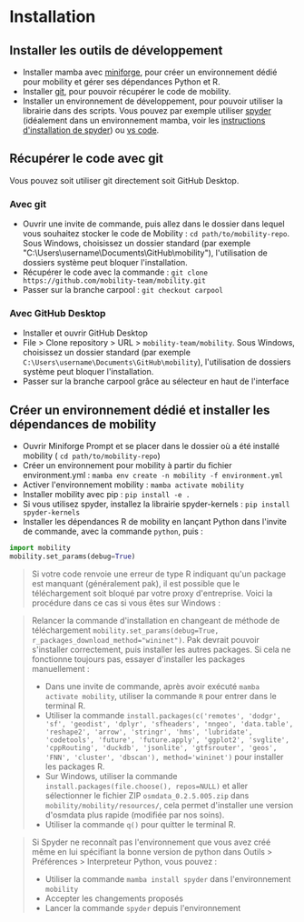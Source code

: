 # Installation
## Installer les outils de développement
- Installer mamba avec [miniforge](https://github.com/conda-forge/miniforge), pour créer un environnement dédié pour mobility et gérer ses dépendances Python et R.
- Installer [git](https://git-scm.com/), pour pouvoir récupérer le code de mobility.
- Installer un environnement de développement, pour pouvoir utiliser la librairie dans des scripts. Vous pouvez par exemple utiliser [spyder](https://www.spyder-ide.org/) (idéalement dans un environnement mamba, voir les [instructions d'installation de spyder](https://docs.spyder-ide.org/current/installation.html#conda-environment)) ou [vs code](https://code.visualstudio.com/).

## Récupérer le code avec git
Vous pouvez soit utiliser git directement soit GitHub Desktop.

### Avec git
- Ouvrir une invite de commande, puis allez dans le dossier dans lequel vous souhaitez stocker le code de Mobility : `cd path/to/mobility-repo`. Sous Windows, choisissez un dossier standard (par exemple "C:\Users\username\Documents\GitHub\mobility"), l'utilisation de dossiers système peut bloquer l'installation.
- Récupérer le code avec la commande : `git clone https://github.com/mobility-team/mobility.git`
- Passer sur la branche carpool : `git checkout carpool`

### Avec GitHub Desktop
- Installer et ouvrir GitHub Desktop
- File > Clone repository > URL > `mobility-team/mobility`. Sous Windows, choisissez un dossier standard (par exemple `C:\Users\username\Documents\GitHub\mobility`), l'utilisation de dossiers système peut bloquer l'installation.
- Passer sur la branche carpool grâce au sélecteur en haut de l'interface

## Créer un environnement dédié et installer les dépendances de mobility
- Ouvrir Miniforge Prompt et se placer dans le dossier où a été installé mobility ( `cd path/to/mobility-repo`)
- Créer un environnement pour mobility à partir du fichier environment.yml : `mamba env create -n mobility -f environment.yml`
- Activer l'environnement mobility : `mamba activate mobility`
- Installer mobility avec pip : `pip install -e .`
- Si vous utilisez spyder, installez la librairie spyder-kernels : `pip install spyder-kernels`
- Installer les dépendances R de mobility en lançant Python dans l'invite de commande, avec la commande `python`, puis :
```python
import mobility
mobility.set_params(debug=True)
```

> Si votre code renvoie une erreur de type R indiquant qu'un package est manquant (généralement pak), il est possible que le téléchargement soit bloqué par votre proxy d'entreprise. Voici la procédure dans ce cas si vous êtes sur Windows :

> Relancer la commande d'installation en changeant de méthode de téléchargement `mobility.set_params(debug=True, r_packages_download_method="wininet")`. Pak devrait pouvoir s'installer correctement, puis installer les autres packages.
> Si cela ne fonctionne toujours pas, essayer d'installer les packages manuellement :
> * Dans une invite de commande, après avoir exécuté `mamba activate mobility`, utiliser la commande `R` pour entrer dans le terminal R.
> * Utiliser la commande `install.packages(c('remotes', 'dodgr', 'sf', 'geodist', 'dplyr', 'sfheaders', 'nngeo', 'data.table', 'reshape2', 'arrow', 'stringr', 'hms', 'lubridate', 'codetools', 'future', 'future.apply', 'ggplot2', 'svglite', 'cppRouting', 'duckdb', 'jsonlite', 'gtfsrouter', 'geos', 'FNN', 'cluster', 'dbscan'), method='wininet')` pour installer les packages R.
> * Sur Windows, utiliser la commande `install.packages(file.choose(), repos=NULL)` et aller sélectionner le fichier ZIP `osmdata_0.2.5.005.zip` dans `mobility/mobility/resources/`, cela permet d'installer une version d'osmdata plus rapide (modifiée par nos soins).
> * Utiliser la commande `q()` pour quitter le terminal R.

> Si Spyder ne reconnaît pas l'environnement que vous avez créé même en lui spécifiant la bonne version de python dans Outils > Préférences > Interpreteur Python, vous pouvez :
> * Utiliser la commande `mamba install spyder` dans l'environnement `mobility`
> * Accepter les changements proposés
> * Lancer la commande `spyder` depuis l'environnement
